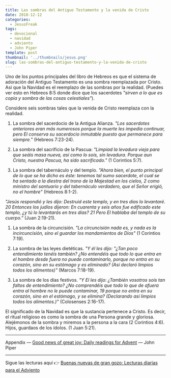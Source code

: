 ```yaml
---
title: Las sombras del Antiguo Testamento y la venida de Cristo
date: 2018-12-12
categories:
  - JesusFreak
tags:
  - devocional
  - navidad
  - adviento
  - John Piper
template: post
thumbnail: '../thumbnails/jesus.png'
slug: las-sombras-del-antiguo-testamento-y-la-venida-de-cristo
---
```


Uno de los puntos principales del libro de Hebreos es que el sistema de adoración del Antiguo Testamento es una sombra reemplazada por Cristo. Así que la Navidad es el reemplazo de las sombras por la realidad. (Puedes ver esto en Hebreos 8:5 donde dice que los sacerdotes *"sirven a lo que es copia y sombra de las cosas celestiales"*).

Considere seis sombras tales que la venida de Cristo reemplaza con la realidad.

1. La sombra del sacerdocio de la Antigua Alianza. *"Los sacerdotes anteriores eran más numerosos porque la muerte les impedía continuar, pero El conserva su sacerdocio inmutable puesto que permanece para siempre."* (Hebreos 7:23-24).

2. La sombra del sacrificio de la Pascua: *"Limpiad la levadura vieja para que seáis masa nueva, así como lo sois, sin levadura. Porque aun Cristo, nuestra Pascua, ha sido sacrificado."* (1 Corintios 5:7).

3. La sombra del tabernáculo y del templo. *"Ahora bien, el punto principal de lo que se ha dicho es éste: tenemos tal sumo sacerdote, el cual se ha sentado a la diestra del trono de la Majestad en los cielos, 2 como ministro del santuario y del tabernáculo verdadero, que el Señor erigió, no el hombre"* (Hebreos 8:1-2).

*"Jesús respondió y les dijo: Destruid este templo, y en tres días lo levantaré. 20 Entonces los judíos dijeron: En cuarenta y seis años fue edificado este templo, ¿y tú lo levantarás en tres días? 21 Pero El hablaba del templo de su cuerpo."* (Juan 2:19-21).

1. La sombra de la circuncisión. *"La circuncisión nada es, y nada es la incircuncisión, sino el guardar los mandamientos de Dios"* (1 Corintios 7:19).

2. La sombra de las leyes dietéticas. *"Y él les dijo: "¿Tan poco entendimiento tenéis también? ¿No entendéis que todo lo que entra en el hombre desde fuera no puede contaminarlo, porque no entra en su corazón, sino en su estómago y es eliminado? (Así declaró limpios todos los alimentos)"* (Marcos 7:18-19).

3. La sombra de los días festivos. *"Y El les dijo: ¿También vosotros sois tan faltos de entendimiento? ¿No comprendéis que todo lo que de afuera entra al hombre no le puede contaminar, 19 porque no entra en su corazón, sino en el estómago, y se elimina? (Declarando así limpios todos los alimentos.)"* (Colosenses 2:16-17).

El significado de la Navidad es que la sustancia pertenece a Cristo. Es decir, el ritual religioso es como la sombra de una Persona grande y gloriosa. Alejémonos de la sombra y miremos a la persona a la cara (2 Corintios 4:6). Hijos, guardaos de los ídolos. (1 Juan 5:21).

---

Appendix — [Good news of great joy: Daily readings for Advent](https://www.desiringgod.org/books/good-news-of-great-joy) — John Piper

---

Sigue las lecturas aquí 👉 [Buenas nuevas de gran gozo: Lecturas diarias para el Adviento](/buenas-nuevas-de-gran-gozo-lecturas-diarias-para-adviento)